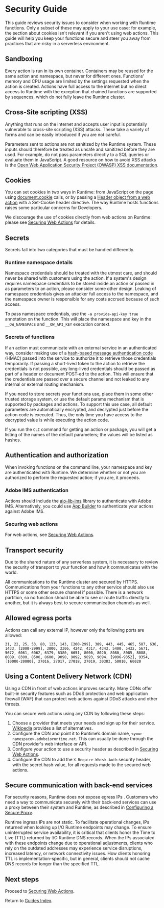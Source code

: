 # Security Guide

This guide reviews security issues to consider when working with Runtime functions. Only a subset of these may apply to your use case: for example, the section about cookies isn't relevant if you aren't using web actions. This guide will help you keep your functions secure and steer you away from practices that are risky in a serverless environment.

## Sandboxing

Every action is run in its own container. Containers may be reused for the same action and namespace, but never for different ones. Functions' memory and CPU usage are limited by the settings requested when the action is created. Actions have full access to the internet but no direct access to Runtime with the exception that chained functions are supported by sequences, which do not fully leave the Runtime cluster.

## Cross-Site scripting (XSS)

Anything that runs on the internet and accepts user input is potentially vulnerable to cross-site scripting (XSS) attacks. These take a variety of forms and can be easily introduced if you are not careful.

Parameters sent to actions are not sanitized by the Runtime system. These inputs should therefore be treated as unsafe and sanitized before they are used. For example, do not pass parameters directly to a SQL queries or evaluate them in JavaScript. A good resource on how to avoid XSS attacks is the [Open Web Application Security Project (OWASP) XSS documentation](https://www.owasp.org/index.php/Cross-site_Scripting_(XSS)).

## Cookies

You can set cookies in two ways in Runtime: from JavaScript on the page using [document.cookie](https://developer.mozilla.org/en-US/docs/Web/API/Document/cookie) calls, or by passing a [Header object from a web action](https://github.com/apache/incubator-openwhisk/blob/master/docs/webactions.md#web-actions) with a Set-Cookie header directive. The way Runtime hosts functions raises some particular concerns for Developers.

We discourage the use of cookies directly from web actions on Runtime: please see [Securing Web Actions](securing-web-actions.md) for details.

## Secrets

Secrets fall into two categories that must be handled differently.

### Runtime namespace details

Namespace credentials should be treated with the utmost care, and should never be shared with customers using the action. If a system's design requires namespace credentials to be stored inside an action or passed in as parameters to an action, please consider some other design. Leaking of namespace credentials gives an attacker full access to the namespace, and the namespace owner is responsible for any costs accrued because of such access.

To pass namespace credentials, use the `-a provide-api-key true` annotation on the function. This will place the namespace and key in the `__OW_NAMESPACE` and `__OW_API_KEY` execution context.

### Secrets of functions

If an action must communicate with an external service in an authenticated way, consider making use of a [hash-based message authentication code](https://en.wikipedia.org/wiki/HMAC) (HMAC) passed into the service to authorize it to retrieve those credentials temporarily. If passing a short-lived token to the action to retrieve the credentials is not possible, any long-lived credentials should be passed as part of a header or document POST-ed to the action. This will ensure that the credentials are passed over a secure channel and not leaked to any internal or external routing mechanism.

If you need to store secrets your functions use, place them in some other trusted storage system, or use the default params mechanism that is supported by packages and actions. To support this use case, all default parameters are automatically encrypted, and decrypted just before the action code is executed. Thus, the only time you have access to the decrypted value is while executing the action code.

If you run the `CLI` command for getting an action or package, you will get a listing of the names of the default parameters; the values will be listed as hashes.

## Authentication and authorization

When invoking functions on the command line, your namespace and key are authenticated with Runtime. We determine whether or not you are authorized to perform the requested action; if you are, it proceeds. 

### Adobe IMS authentication

Actions should include the [aio-lib-ims](https://github.com/adobe/aio-lib-ims) library to authenticate with Adobe IMS. Alternatively, you could use [App Builder](../app_builder_guides/security/index.md#authentication-and-authorization-handling) to authenticate your actions against Adobe IMS. 

### Securing web actions

For web actions, see [Securing Web Actions](securing-web-actions.md).

## Transport security

Due to the shared nature of any serverless system, it is necessary to review the security of transport to your function and how it communicates with the world.

All communications to the Runtime cluster are secured by HTTPS. Communications from your functions to any other service should also use HTTPS or some other secure channel if possible. There is a network partition, so no function should be able to see or route traffic directly to another, but it is always best to secure communication channels as well.

## Allowed egress ports

Actions can call any external IP, however only the following ports are allowed:

`21, 22, 25, 53, 80, 123, 143, [200-299], 389, 443, 445, 465, 587, 636, 1433, [2000-2999], 3000, 3306, 4242, 4317, 4343, 5400, 5432, 5671, 5672, 6061, 6062, 6379, 6380, 6651, 8000, 8020, 8080, 8085, 8088, 8089, 8300, 8500, 8600, 9090, 9092, 9093, 9094, [9096-9352], 9354, [10000-20000], 27016, 27017, 27018, 27019, 30303, 50010, 60020`

## Using a Content Delivery Network (CDN)

Using a CDN in front of web actions improves security. Many CDNs offer built-in security features such as DDoS protection and web application firewall (WAF) that can protect web actions against DDoS attacks and other threats.

You can secure web actions using any CDN by following these steps: 

1. Choose a provider that meets your needs and sign up for their service. [Wikipedia](https://en.wikipedia.org/wiki/Content_delivery_network#notable_content_delivery_service_providers) provides a list of alternatives.
2. Configure the CDN and point it to Runtime’s domain name, `<your-namespace>.adobeioruntime.net`. This can usually be done through the CDN provider's web interface or API.
3. Configure your action to use a security header as described in [Securing Web Actions](securing-web-actions.md). 
4. Configure the CDN to add the `X-Require-Whisk-Auth` security header, with the secret hash value, for all requests made to the secured web actions.

## Secure communication with back-end services

For security reasons, Runtime does not expose egress IPs . Customers who need a way to  communicate securely with their back-end services can use a proxy between their system and Runtime, as described in [Configuring a Secure Proxy](reference_docs/configuringproxy.md).

Runtime ingress IPs are not static. To facilitate operational changes,  IPs returned when looking up I/O Runtime endpoints may change. To ensure uninterrupted service availability, it is critical that clients honor the Time to Live (TTL) returned by I/O Runtime DNS records. When the IPs associated with these endpoints change due to operational adjustments, clients who rely on the outdated addresses may experience service disruptions, increased latency, or network connectivity issues. How clients honoring TTL is implementation-specific, but in general, clients should not cache DNS records for longer than the specified TTL.

## Next steps

Proceed to [Securing Web Actions](securing-web-actions.md).

Return to [Guides Index](../index.md).
